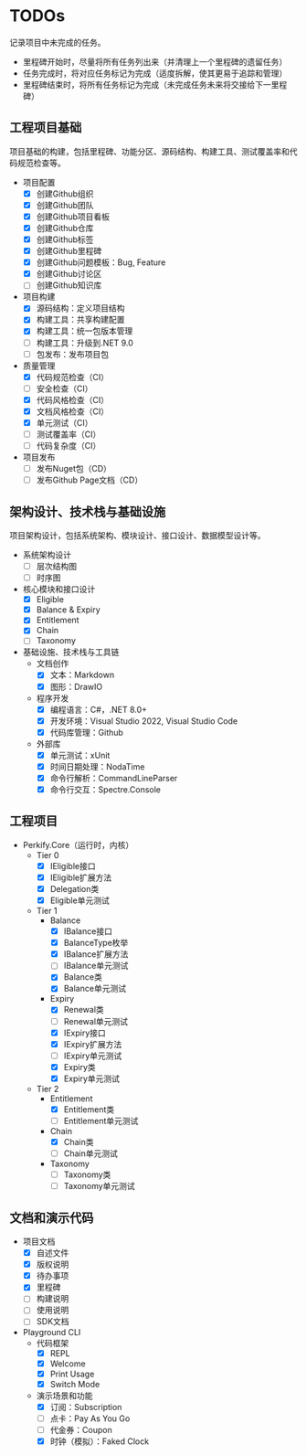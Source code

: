 ﻿# TODOs

记录项目中未完成的任务。
- 里程碑开始时，尽量将所有任务列出来（并清理上一个里程碑的遗留任务）
- 任务完成时，将对应任务标记为完成（适度拆解，使其更易于追踪和管理）
- 里程碑结束时，将所有任务标记为完成（未完成任务未来将交接给下一里程碑）

## 工程项目基础

项目基础的构建，包括里程碑、功能分区、源码结构、构建工具、测试覆盖率和代码规范检查等。

- 项目配置
	- [x] 创建Github组织
	- [x] 创建Github团队
	- [x] 创建Github项目看板
	- [x] 创建Github仓库
	- [x] 创建Github标签
	- [x] 创建Github里程碑
	- [x] 创建Github问题模板：Bug, Feature
	- [x] 创建Github讨论区
	- [ ] 创建Github知识库

- 项目构建
	- [x] 源码结构：定义项目结构
	- [x] 构建工具：共享构建配置
	- [x] 构建工具：统一包版本管理
	- [ ] 构建工具：升级到.NET 9.0
	- [ ] 包发布：发布项目包

- 质量管理
	- [x] 代码规范检查（CI）
	- [ ] 安全检查（CI）
	- [x] 代码风格检查（CI）
	- [x] 文档风格检查（CI）
	- [x] 单元测试（CI）
	- [ ] 测试覆盖率（CI）
	- [ ] 代码复杂度（CI）

- 项目发布
	- [ ] 发布Nuget包（CD）
	- [ ] 发布Github Page文档（CD）

## 架构设计、技术栈与基础设施

项目架构设计，包括系统架构、模块设计、接口设计、数据模型设计等。

- 系统架构设计
  - [ ] 层次结构图
  - [ ] 时序图

- 核心模块和接口设计
  - [x] Eligible
  - [x] Balance & Expiry
  - [x] Entitlement
  - [x] Chain
  - [ ] Taxonomy

- 基础设施、技术栈与工具链
  - 文档创作
	- [x] 文本：Markdown
	- [x] 图形：DrawIO
  - 程序开发
    - [x] 编程语言：C#，.NET 8.0+
	- [x] 开发环境：Visual Studio 2022, Visual Studio Code
	- [x] 代码库管理：Github
  - 外部库
	- [x] 单元测试：xUnit
	- [x] 时间日期处理：NodaTime
	- [x] 命令行解析：CommandLineParser
	- [x] 命令行交互：Spectre.Console

## 工程项目

- Perkify.Core（运行时，内核）
	- Tier 0
	  - [x] IEligible接口
	  - [x] IEligible扩展方法
	  - [x] Delegation类
	  - [x] Eligible单元测试
	- Tier 1
	  - Balance
		- [x] IBalance接口
		- [x] BalanceType枚举
		- [x] IBalance扩展方法
		- [ ] IBalance单元测试
		- [x] Balance类
		- [x] Balance单元测试
	  - Expiry
		- [x] Renewal类
		- [ ] Renewal单元测试
		- [x] IExpiry接口
		- [x] IExpiry扩展方法
		- [ ] IExpiry单元测试
		- [x] Expiry类
		- [x] Expiry单元测试
	- Tier 2
	  - Entitlement
		- [x] Entitlement类
		- [ ] Entitlement单元测试
	  - Chain
		- [x] Chain类
		- [ ] Chain单元测试
	  - Taxonomy
		- [ ] Taxonomy类
		- [ ] Taxonomy单元测试

## 文档和演示代码

- 项目文档
  - [x] 自述文件
  - [x] 版权说明
  - [x] 待办事项 
  - [x] 里程碑
  - [ ] 构建说明
  - [ ] 使用说明
  - [ ] SDK文档

- Playground CLI
  - 代码框架
	- [x] REPL
	- [x] Welcome
	- [x] Print Usage
	- [x] Switch Mode
  - 演示场景和功能
	- [x] 订阅：Subscription
	- [ ] 点卡：Pay As You Go
	- [ ] 代金券：Coupon
	- [x] 时钟（模拟）：Faked Clock
